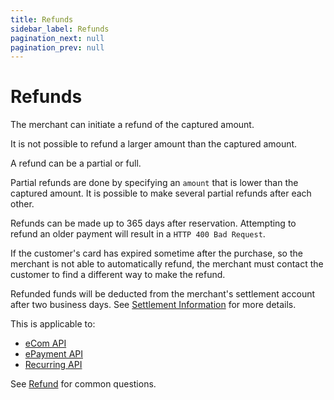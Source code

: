 ```yaml
---
title: Refunds
sidebar_label: Refunds
pagination_next: null
pagination_prev: null
---
```


# Refunds

The merchant can initiate a refund of the captured amount.

It is not possible to refund a larger amount than the captured amount.

A refund can be a partial or full.

Partial refunds are done by specifying an `amount` that is lower than the
captured amount. It is possible to make several partial refunds after each
other.

Refunds can be made up to 365 days after reservation.
Attempting to refund an older payment will result in a
`HTTP 400 Bad Request`.

If the customer's card has expired sometime after the purchase, so the merchant
is not able to automatically refund, the merchant must contact the customer to
find a different way to make the refund.

Refunded funds will be deducted from the merchant's settlement account after
two business days. See
[Settlement Information](../settlements/README.md) for more details.

This is applicable to:

* [eCom API](https://developer.vippsmobilepay.com/docs/APIs/ecom-api)
* [ePayment API](https://developer.vippsmobilepay.com/docs/APIs/epayment-api)
* [Recurring API](https://developer.vippsmobilepay.com/docs/APIs/recurring-api)

See
[Refund](https://developer.vippsmobilepay.com/docs/vipps-developers/faqs/refunds-faq/)
for common questions.
